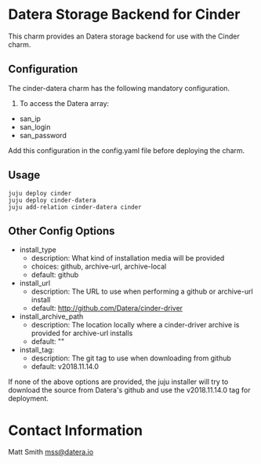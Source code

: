 # Datera Storage Backend for Cinder

This charm provides an Datera storage backend for use with the Cinder
charm.

## Configuration

The cinder-datera charm has the following mandatory configuration.

1. To access the Datera array:
 - san\_ip
 - san\_login
 - san\_password

Add this configuration in the config.yaml file before deploying the charm.

## Usage

    juju deploy cinder
    juju deploy cinder-datera
    juju add-relation cinder-datera cinder


## Other Config Options

- install\_type
  - description: What kind of installation media will be provided
  - choices: github, archive-url, archive-local
  - default: github
- install\_url
  - description: The URL to use when performing a github or archive-url install
  - default: http://github.com/Datera/cinder-driver
- install\_archive\_path
  - description: The location locally where a cinder-driver archive is provided for archive-url installs
  - default: ""
- install\_tag:
  - description: The git tag to use when downloading from github
  - default: v2018.11.14.0

If none of the above options are provided, the juju installer will try to
download the source from Datera's github and use the v2018.11.14.0 tag for
deployment.

# Contact Information

Matt Smith <mss@datera.io>
